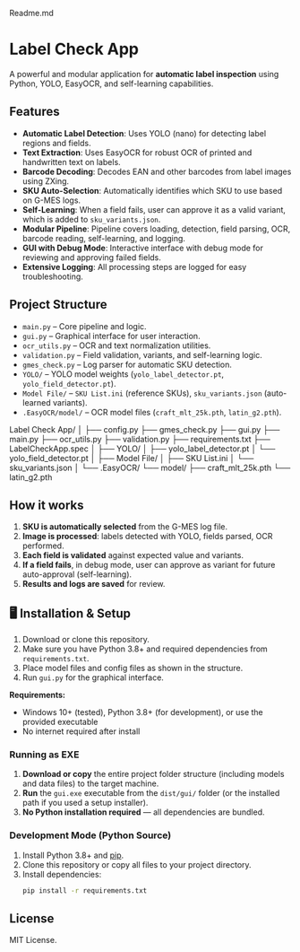 Readme.md

# Label Check App

A powerful and modular application for **automatic label inspection** using Python, YOLO, EasyOCR, and self-learning capabilities.

## Features

- **Automatic Label Detection**: Uses YOLO (nano) for detecting label regions and fields.
- **Text Extraction**: Uses EasyOCR for robust OCR of printed and handwritten text on labels.
- **Barcode Decoding**: Decodes EAN and other barcodes from label images using ZXing.
- **SKU Auto-Selection**: Automatically identifies which SKU to use based on G-MES logs.
- **Self-Learning**: When a field fails, user can approve it as a valid variant, which is added to `sku_variants.json`.
- **Modular Pipeline**: Pipeline covers loading, detection, field parsing, OCR, barcode reading, self-learning, and logging.
- **GUI with Debug Mode**: Interactive interface with debug mode for reviewing and approving failed fields.
- **Extensive Logging**: All processing steps are logged for easy troubleshooting.

## Project Structure

- `main.py` – Core pipeline and logic.
- `gui.py` – Graphical interface for user interaction.
- `ocr_utils.py` – OCR and text normalization utilities.
- `validation.py` – Field validation, variants, and self-learning logic.
- `gmes_check.py` – Log parser for automatic SKU detection.
- `YOLO/` – YOLO model weights (`yolo_label_detector.pt`, `yolo_field_detector.pt`).
- `Model File/` – `SKU List.ini` (reference SKUs), `sku_variants.json` (auto-learned variants).
- `.EasyOCR/model/` – OCR model files (`craft_mlt_25k.pth`, `latin_g2.pth`).



Label Check App/
│
├── config.py
├── gmes_check.py
├── gui.py
├── main.py
├── ocr_utils.py
├── validation.py
├── requirements.txt
├── LabelCheckApp.spec
│
├── YOLO/
│   ├── yolo_label_detector.pt
│   └── yolo_field_detector.pt
│
├── Model File/
│   ├── SKU List.ini
│   └── sku_variants.json
│
└── .EasyOCR/
└── model/
├── craft_mlt_25k.pth
└── latin_g2.pth



## How it works

1. **SKU is automatically selected** from the G-MES log file.
2. **Image is processed**: labels detected with YOLO, fields parsed, OCR performed.
3. **Each field is validated** against expected value and variants.
4. **If a field fails**, in debug mode, user can approve as variant for future auto-approval (self-learning).
5. **Results and logs are saved** for review.

## 🖥️ Installation & Setup

1. Download or clone this repository.
2. Make sure you have Python 3.8+ and required dependencies from `requirements.txt`.
3. Place model files and config files as shown in the structure.
4. Run `gui.py` for the graphical interface.


**Requirements:**
- Windows 10+ (tested), Python 3.8+ (for development), or use the provided executable
- No internet required after install

### **Running as EXE**

1. **Download or copy** the entire project folder structure (including models and data files) to the target machine.
2. **Run** the `gui.exe` executable from the `dist/gui/` folder (or the installed path if you used a setup installer).
3. **No Python installation required** — all dependencies are bundled.

### **Development Mode (Python Source)**

1. Install Python 3.8+ and [pip](https://pip.pypa.io/en/stable/installation/).
2. Clone this repository or copy all files to your project directory.
3. Install dependencies:
   ```bash
   pip install -r requirements.txt

## License

MIT License.
